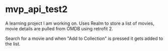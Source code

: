 # mvp_api_test2

A learning project I am working on. Uses Realm to store a list of movies, movie details are pulled from OMDB using retrofit 2.

Search for a movie and when "Add to Collection" is pressed it gets added to the list.
